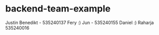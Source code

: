 # backend-team-example

Justin Benedikt - 535240137
Fery :) Jun - 535240155
Daniel :) Raharja 535240016
